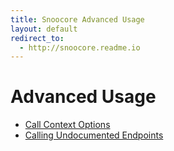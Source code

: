 ```yaml
---
title: Snoocore Advanced Usage
layout: default
redirect_to:
  - http://snoocore.readme.io
---
```


# Advanced Usage

 - [Call Context Options](callContextOptions.html)
 - [Calling Undocumented Endpoints](undocumentedEndpoints.html)
